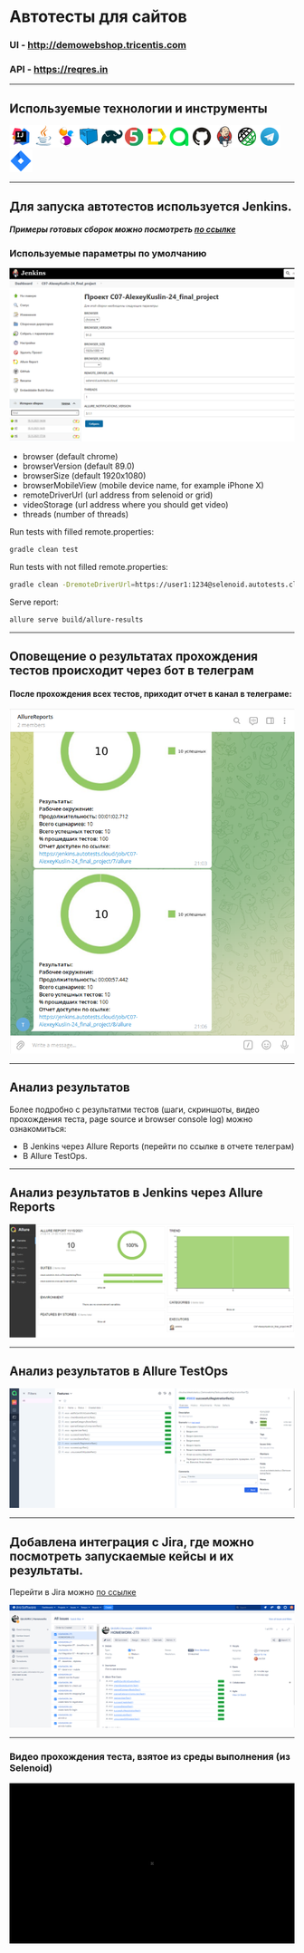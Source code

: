 # Автотесты для сайтов
### UI - http://demowebshop.tricentis.com
### API - https://reqres.in 
___
## Используемые технологии и инструменты
![Intelij_IDEA](img/icons/Intelij_IDEA.png)![Java](img/icons/Java.png)![Selenide](img/icons/Selenide.png)![Selenoid](img/icons/Selenoid.png)![Gradle](img/icons/Gradle.png)![JUnit5](img/icons/JUnit5.png)![Allure Report](img/icons/Allure_Report.png)![AllureTestOps](img/icons/AllureTestOps.png)![Github](img/icons/Github.png)![Jenkins](img/icons/Jenkins.png)![Rest-Assured](img/icons/Rest-Assured.png)![Telegram](img/icons/Telegram.png)![Jira](img/icons/Jira.png)
___

## Для запуска автотестов используется Jenkins.

##### Примеры готовых сборок можно посмотреть [по ссылке](https://jenkins.autotests.cloud/job/C07-AlexeyKuslin-24_final_project/)

### Используемые параметры по умолчанию

![Jenkins](./img/Jenkins.png)

* browser (default chrome)
* browserVersion (default 89.0)
* browserSize (default 1920x1080)
* browserMobileView (mobile device name, for example iPhone X)
* remoteDriverUrl (url address from selenoid or grid)
* videoStorage (url address where you should get video)
* threads (number of threads)

Run tests with filled remote.properties:

```bash
gradle clean test
```

Run tests with not filled remote.properties:

```bash
gradle clean -DremoteDriverUrl=https://user1:1234@selenoid.autotests.cloud/wd/hub/ -DvideoStorage=https://selenoid.autotests.cloud/video/ -Dthreads=1 test
```

Serve report:

```bash
allure serve build/allure-results
```

___
## Оповещение о результатах прохождения тестов происходит через бот в телеграм

#### После прохождения всех тестов, приходит отчет в канал в телеграме:
![Telegram](img/Telegram.png)

___

## Анализ результатов

Более подробно с результатми тестов (шаги, скриншоты, видео прохождения теста, page source и browser console log) можно ознакомиться:
* В Jenkins через Allure Reports (перейти по ссылке в отчете телеграм)
* В Allure TestOps.
___

## Анализ результатов в Jenkins через Allure Reports

![Jenkins_Allure_Reports](./img/Jenkins_Allure_Reports.png)

---

## Анализ результатов в Allure TestOps

![Allure TestOps](./img/Allure_TestOps.png)

---
## Добавлена интеграция с Jira, где можно посмотреть запускаемые кейсы и их результаты.

Перейти в Jira можно [по ссылке](https://jira.autotests.cloud/projects/HOMEWORK/issues/HOMEWORK-273?filter=allissues)

![Jira](./img/Jira.png)

---


### Видео прохождения теста, взятое из среды выполнения (из Selenoid)

![video](./img/video.gif)